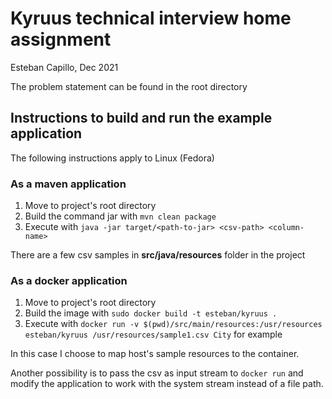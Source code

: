 # Kyruus technical interview home assignment

Esteban Capillo, Dec 2021

The problem statement can be found in the root directory

## Instructions to build and run the example application
The following instructions apply to Linux (Fedora)

### As a maven application

1. Move to project's root directory
2. Build the command jar with ```mvn clean package```
3. Execute with ```java -jar target/<path-to-jar> <csv-path> <column-name>```

There are a few csv samples in **src/java/resources** folder in the project

### As a docker application

1. Move to project's root directory
2. Build the image with ```sudo docker build -t esteban/kyruus .```
3. Execute with ```docker run -v $(pwd)/src/main/resources:/usr/resources esteban/kyruus /usr/resources/sample1.csv City``` for example

In this case I choose to map host's sample resources to the container. 

Another possibility is to pass the csv as input stream to ```docker run``` and modify the application to work with the system stream
instead of a file path.